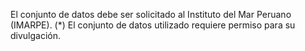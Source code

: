 El conjunto de datos debe ser solicitado al Instituto del Mar Peruano (IMARPE).
(*) El conjunto de datos utilizado requiere permiso para su divulgación.
